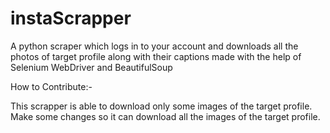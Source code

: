 # instaScrapper

A python scraper which logs in to your account and downloads all the photos of target profile along with their captions made with the help of Selenium WebDriver and BeautifulSoup

How to Contribute:-

This scrapper is able to download only some images of the target profile. Make some changes so it can download all the images of the target profile.
